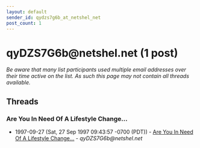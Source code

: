 ```yaml
---
layout: default
sender_id: qydzs7g6b_at_netshel_net
post_count: 1
---
```


# qyDZS7G6b<span>@</span>netshel.net (1 post)

_Be aware that many list participants used multiple email addresses over their time active on the list. As such this page may not contain all threads available._

## Threads

### Are You In Need Of A Lifestyle Change...
+ 1997-09-27 (Sat, 27 Sep 1997 09:43:57 -0700 (PDT)) - [Are You In Need Of A Lifestyle Change...](/archive/1997/09/c7ec2db1b441a76697327d1be6090a549e82cb1f57b61e499f2dd282b4a0976a) - _qyDZS7G6b@netshel.net_

